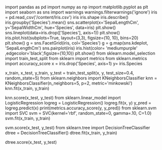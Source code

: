 import pandas as pd
import numpy as np
import matplotlib.pyplot as plt
import seaborn as sns
import warnings
warnings.filterwarnings('ignore')
iris = pd.read_csv('/content/Iris.csv')
iris
iris.shape
iris.describe()
iris.groupby('Species').mean()
sns.scatterplot(x='SepalLengthCm', y='SepalWidthCm', hue='Species', data=iris)
plt.show()
sns.lineplot(data=iris.drop(['Species'], axis=1))
plt.show()
iris.plot.hist(subplots=True, layout=(3,3), figsize=(10, 10), bins=20)
plt.show()
g = sns.FacetGrid(iris, col='Species')
g = g.map(sns.kdeplot, 'SepalLengthCm')
sns.pairplot(iris)
iris.hist(color= 'mediumpurple' ,edgecolor='black',figsize=(10,10))
plt.show()
from sklearn.model_selection import train_test_split
from sklearn import metrics
from sklearn.metrics import accuracy_score
x = iris.drop('Species', axis=1)
y= iris.Species

x_train, x_test, y_train, y_test = train_test_split(x, y, test_size=0.4, random_state=5)
from sklearn.neighbors import KNeighborsClassifier
knn = KNeighborsClassifier(n_neighbors=5, p=2, metric='minkowski')
knn.fit(x_train, y_train)

knn.score(x_test, y_test)
from sklearn.linear_model import LogisticRegression
logreg = LogisticRegression()
logreg.fit(x, y)
y_pred = logreg.predict(x)
print(metrics.accuracy_score(y, y_pred))
from sklearn.svm import SVC
svm = SVC(kernel='rbf', random_state=0, gamma=.10, C=1.0)
svm.fit(x_train, y_train)

svm.score(x_test, y_test)
from sklearn.tree import DecisionTreeClassifier
dtree = DecisionTreeClassifier()
dtree.fit(x_train, y_train)

dtree.score(x_test, y_test)
